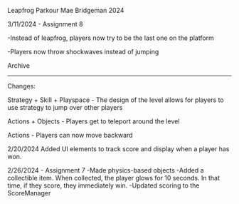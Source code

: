 Leapfrog Parkour
Mae Bridgeman 2024

3/11/2024 - Assignment 8

-Instead of leapfrog, players now try to be the last one on the platform

-Players now throw shockwaves instead of jumping


Archive

----------

Changes:

Strategy + Skill + Playspace - The design of the level allows for players to use strategy to jump over other players

Actions + Objects - Players get to teleport around the level 

Actions - Players can now move backward


2/20/2024
Added UI elements to track score and display when a player has won.

2/26/2024 - Assignment 7
-Made physics-based objects
-Added a collectible item. When collected, the player glows for 10 seconds. In that time, if they score, they immediately win.
-Updated scoring to the ScoreManager
